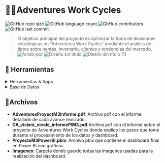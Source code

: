 # 🚴🏽Adventures Work Cycles

![GitHub repo size](https://img.shields.io/github/repo-size/nikuvi/Adventures-Work-Cycles?style=for-the-badge)
![GitHub language count](https://img.shields.io/github/languages/count/nikuvi/Adventures-Work-Cycles?style=for-the-badge)
![GitHub contributors](https://img.shields.io/github/contributors/nikuvi/Adventures-Work-Cycles?style=for-the-badge) 
![GitHub last commit](https://img.shields.io/github/last-commit/nikuvi/Adventures-Work-Cycles?style=for-the-badge)

> El objetivo principal del proyecto es optimizar la toma de decisiones estratégicas en "Adventures Work Cycles" mediante el análisis de datos sobre ventas, inventario, clientes y tendencias del mercado.
![fondo-por](https://github.com/user-attachments/assets/ad359a9f-b24f-4cb1-8c49-9c0abc4a26d9)
![Diseño sin título](https://github.com/user-attachments/assets/f9066526-f41d-4fab-8dc2-a5daa646b2f4)
![Diseño sin título (1)](https://github.com/user-attachments/assets/6f5043a8-5db4-486d-93f5-1d70d8713bed)

<!-- TechStack -->
## :space_invader: Herramientas

<details>
  <summary>Herramientas & Apps</summary>
  <ul>
    <img src="https://img.shields.io/badge/power_bi-F2C811?style=for-the-badge&logo=powerbi&logoColor=black"><a href="https://app.powerbi.com/"></a>
    <img src="https://img.shields.io/badge/Microsoft_Excel-217346?style=for-the-badge&logo=microsoft-excel&logoColor=white"><a href="https://excel.cloud.microsoft/"></a>
    <img src="https://img.shields.io/badge/Microsoft_PowerPoint-B7472A?style=for-the-badge&logo=microsoft-powerpoint&logoColor=white"><a href="https://powerpoint.cloud.microsoft/"></a>
  </ul>
</details>

<details>
<summary>Base de Datos</summary>
  <ul>
    <img src="https://img.shields.io/badge/Microsoft_SQL_Server-CC2927?style=for-the-badge&logo=microsoft-sql-server&logoColor=white"><a href="https://www.microsoft.com/es-es/sql-server/sql-server-downloads"></a>
  </ul>
</details>

## 📁Archivos

- **AdventuresProyectM3Informe.pdf**: Archivo pdf con el informe detallado de cada avance realizado.
- **DA_viviant_nicole_informePIM3.pdf** Archivo pdf con el informe sobre el proyecto de Adventures Work Cycles donde explico los pasos que tome durante el procesamiento de los datos y dashboard.
- **ProyectoM3PowerBI.pbix**: Archivo pbix que contiene el dashboard final en Power Bi con gráficos.
- **Imagenes**: Carpeta donde guardo todas las imagenes usadas para la realización del dashboard.
